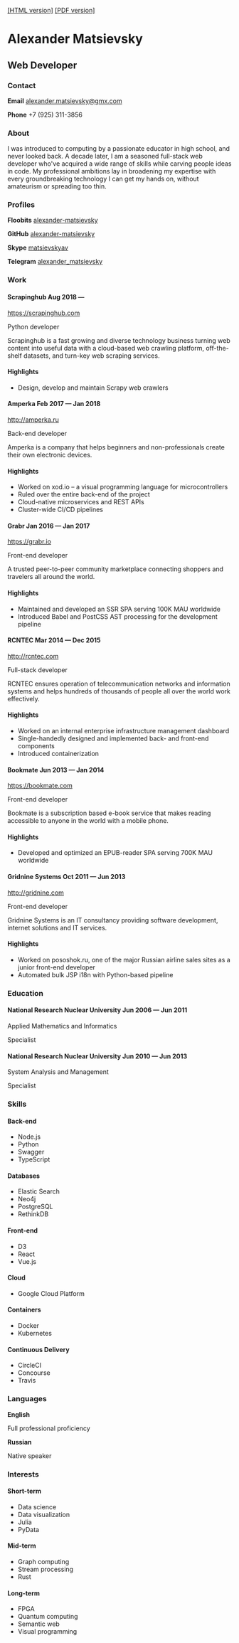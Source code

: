 [[HTML version]](./resume.html)
[[PDF version]](./resume.pdf)

Alexander Matsievsky
====================

Web Developer
-------------

### Contact

**Email**
alexander.matsievsky@gmx.com

**Phone**
+7 (925) 311-3856

### About

I was introduced to computing by a passionate educator in high school, and never looked back. A decade later, I am a seasoned full-stack web developer who've acquired a wide range of skills while carving people ideas in code. My professional ambitions lay in broadening my expertise with every groundbreaking technology I can get my hands on, without amateurism or spreading too thin.

### Profiles

**Floobits**
[alexander-matsievsky](https://floobits.com/alexander-matsievsky)

**GitHub**
[alexander-matsievsky](https://github.com/alexander-matsievsky)

**Skype**
[matsievskyav](skype:matsievskyav)

**Telegram**
[alexander\_matsievsky](https://t.me/alexander_matsievsky)

### Work

#### <span>Scrapinghub</span> <span class="date"> Aug 2018 — </span>

<https://scrapinghub.com>

Python developer

Scrapinghub is a fast growing and diverse technology business turning web content into useful data with a cloud-based web crawling platform, off-the-shelf datasets, and turn-key web scraping services.

#### Highlights

-   Design, develop and maintain Scrapy web crawlers

#### <span>Amperka</span> <span class="date"> Feb 2017 — Jan 2018 </span>

<http://amperka.ru>

Back-end developer

Amperka is a company that helps beginners and non-professionals create their own electronic devices.

#### Highlights

-   Worked on xod.io – a visual programming language for microcontrollers
-   Ruled over the entire back-end of the project
-   Cloud-native microservices and REST APIs
-   Cluster-wide CI/CD pipelines

#### <span>Grabr</span> <span class="date"> Jan 2016 — Jan 2017 </span>

<https://grabr.io>

Front-end developer

A trusted peer-to-peer community marketplace connecting shoppers and travelers all around the world.

#### Highlights

-   Maintained and developed an SSR SPA serving 100K MAU worldwide
-   Introduced Babel and PostCSS AST processing for the development pipeline

#### <span>RCNTEC</span> <span class="date"> Mar 2014 — Dec 2015 </span>

<http://rcntec.com>

Full-stack developer

RCNTEC ensures operation of telecommunication networks and information systems and helps hundreds of thousands of people all over the world work effectively.

#### Highlights

-   Worked on an internal enterprise infrastructure management dashboard
-   Single-handedly designed and implemented back- and front-end components
-   Introduced containerization

#### <span>Bookmate</span> <span class="date"> Jun 2013 — Jan 2014 </span>

<https://bookmate.com>

Front-end developer

Bookmate is a subscription based e-book service that makes reading accessible to anyone in the world with a mobile phone.

#### Highlights

-   Developed and optimized an EPUB-reader SPA serving 700K MAU worldwide

#### <span>Gridnine Systems</span> <span class="date"> Oct 2011 — Jun 2013 </span>

<http://gridnine.com>

Front-end developer

Gridnine Systems is an IT consultancy providing software development, internet solutions and IT services.

#### Highlights

-   Worked on pososhok.ru, one of the major Russian airline sales sites as a junior front-end developer
-   Automated bulk JSP i18n with Python-based pipeline

### Education

#### <span>National Research Nuclear University</span> <span class="date"> Jun 2006 — Jun 2011 </span>

Applied Mathematics and Informatics

Specialist

#### <span>National Research Nuclear University</span> <span class="date"> Jun 2010 — Jun 2013 </span>

System Analysis and Management

Specialist

### Skills

#### Back-end

-   Node.js
-   Python
-   Swagger
-   TypeScript

#### Databases

-   Elastic Search
-   Neo4j
-   PostgreSQL
-   RethinkDB

#### Front-end

-   D3
-   React
-   Vue.js

#### Cloud

-   Google Cloud Platform

#### Containers

-   Docker
-   Kubernetes

#### Continuous Delivery

-   CircleCI
-   Concourse
-   Travis

### Languages

**English**

Full professional proficiency

**Russian**

Native speaker

### Interests

#### Short-term

-   Data science
-   Data visualization
-   Julia
-   PyData

#### Mid-term

-   Graph computing
-   Stream processing
-   Rust

#### Long-term

-   FPGA
-   Quantum computing
-   Semantic web
-   Visual programming


